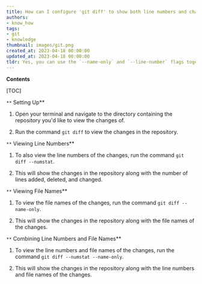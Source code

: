 ```yaml
---
title: How can I configure 'git diff' to show both line numbers and changed file names?
authors:
- know_how
tags:
- git
- knowledge
thumbnail: images/git.png
created_at: 2023-04-18 00:00:00
updated_at: 2023-04-18 00:00:00
tldr: Yes, you can use the `--name-only` and `--line-number` flags together to make `git diff` display the line numbers and changed file names.
---
```


**Contents**

[TOC]

`**` Setting Up**

1. Open your terminal and navigate to the directory containing the repository you'd like to view the changes of.

2. Run the command `git diff` to view the changes in the repository.

`**` Viewing Line Numbers**

1. To also view the line numbers of the changes, run the command `git diff --numstat`.

2. This will show the changes in the repository along with the number of lines added, deleted, and changed.

`**` Viewing File Names**

1. To view the file names of the changes, run the command `git diff --name-only`.

2. This will show the changes in the repository along with the file names of the changes.

`**` Combining Line Numbers and File Names**

1. To view the line numbers and file names of the changes, run the command `git diff --numstat --name-only`.

2. This will show the changes in the repository along with the line numbers and file names of the changes.
